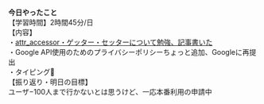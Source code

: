**今日やったこと**<br>
【学習時間】2時間45分/日<br>
【内容】<br>
・[attr_accessor・ゲッター・セッターについて勉強、記事書いた](https://qiita.com/lemonade_37/items/6a815e48e9eecc5c0df7)<br>
・Google API使用のためのプライバシーポリシーちょっと追加、Googleに再提出<br>
・タイピング🍦<br>
【振り返り・明日の目標】<br>
ユーザ−100人まで行かないとは思うけど、一応本番利用の申請中
